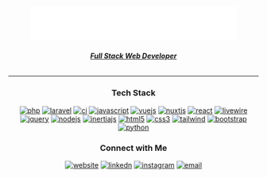 <p align="center">
  <img style="width:26rem; height:auto" src="https://raw.githubusercontent.com/shaynendradika/shaynendradika/main/logo.png"/>
</p>
<h6 align="center"><u><b>Full Stack Web Developer</b></u></h6>

---

<h3 align="center">Tech Stack</h3>
<div align="center">
  <a href="#" target="_blank"><img src="https://img.shields.io/badge/PHP-474A8A.svg?style=for-the-badge&logo=php&logoColor=white" alt="php"/></a>
  <a href="#" target="_blank"><img src="https://img.shields.io/badge/Laravel-F05340.svg?style=for-the-badge&logo=laravel&logoColor=white" alt="laravel"/></a>
  <a href="#" target="_blank"><img src="https://img.shields.io/badge/CodeIgniter-ffffff.svg?style=for-the-badge&logo=codeigniter&logoColor=DD4814" alt="ci"/></a>
  <a href="#" target="_blank"><img src="https://img.shields.io/badge/Javascript-F7DF1E.svg?style=for-the-badge&logo=javascript&logoColor=black" alt="javascript"/></a>
  <a href="#" target="_blank"><img src="https://img.shields.io/badge/Vue.js-41b883.svg?style=for-the-badge&logo=vue.js&logoColor=black" alt="vuejs"/></a>
  <a href="#" target="_blank"><img src="https://img.shields.io/badge/Nuxt.js-41b883.svg?style=for-the-badge&logo=nuxt.js&logoColor=35495e" alt="nuxtjs"/></a>
  <a href="#" target="_blank"><img src="https://img.shields.io/badge/React-61DAFB.svg?style=for-the-badge&logo=react&logoColor=black" alt="react"/></a>
  <a href="#" target="_blank"><img src="https://img.shields.io/badge/Livewire-white.svg?style=for-the-badge&logo=livewire&logoColor=hotpink" alt="livewire"/></a>
  <a href="#" target="_blank"><img src="https://img.shields.io/badge/jquery-0769AD.svg?style=for-the-badge&logo=jquery&logoColor=white" alt="jquery"/></a>
  <a href="#" target="_blank"><img src="https://img.shields.io/badge/node.js-6DA55F?style=for-the-badge&logo=node.js&logoColor=white" alt="nodejs"/></a>
  <a href="#" target="_blank"><img src="https://img.shields.io/badge/Inertia.js-purple.svg?style=for-the-badge&logo=inertia&logoColor=white" alt="inertiajs"/></a>
  <a href="#" target="_blank"><img src="https://img.shields.io/badge/html-E34F26.svg?style=for-the-badge&logo=html5&logoColor=white" alt="html5"/></a>
  <a href="#" target="_blank"><img src="https://img.shields.io/badge/css-1572B6.svg?style=for-the-badge&logo=css3&logoColor=white" alt="css3"/></a>
  <a href="#" target="_blank"><img src="https://img.shields.io/badge/tailwind-252a2f.svg?style=for-the-badge&logo=tailwindcss&logoColor=39b2af"alt="tailwind"/></a>
  <a href="#" target="_blank"><img src="https://img.shields.io/badge/bootstrap-7952B3.svg?style=for-the-badge&logo=bootstrap&logoColor=white"alt="bootstrap"/></a>
  <a href="#" target="_blank"><img src="https://img.shields.io/badge/python-%2314354C.svg?style=for-the-badge&logo=python&logoColor=white" alt="python"/></a>
</div>


<h3 align="center">Connect with Me</h3>
<p align="center">
  <a href="https://www.shaynendradika.my.id/" target="_blank"><img src="https://img.shields.io/badge/Website-17377F.svg?style=for-the-badge&logo=webpack&logoColor=white" alt="website"/></a>
  <a href="https://www.linkedin.com/in/shaynendradika/" target="_blank"><img src="https://img.shields.io/badge/LinkedIn-0A66C2.svg?style=for-the-badge&logo=linkedin&logoColor=white" alt="linkedn"/></a>
  <a href="https://www.instagram.com/shaynendradika/" target="_blank"><img src="https://img.shields.io/badge/Instagram-F58529.svg?style=for-the-badge&logo=instagram&logoColor=white" alt="instagram"/></a>
  <a href="mailto:shaynendradika.business@gmail.com" target="_blank"><img src="https://img.shields.io/badge/Email-EA4335.svg?style=for-the-badge&logo=gmail&logoColor=white" alt="email"/>
  </a>
</p>
